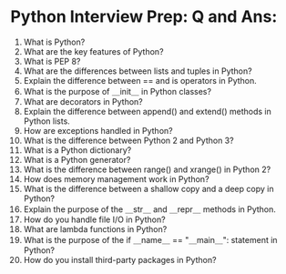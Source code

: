# Python Interview Prep: Q and Ans:

1. What is Python?
2. What are the key features of Python?
3. What is PEP 8?
4. What are the differences between lists and tuples in Python?
5. Explain the difference between == and is operators in Python.
6. What is the purpose of ＿init＿ in Python classes?
7. What are decorators in Python?
8. Explain the difference between append() and extend() methods in Python
lists.
9. How are exceptions handled in Python?
10. What is the difference between Python 2 and Python 3?
11. What is a Python dictionary?
12. What is a Python generator?
13. What is the difference between range() and xrange() in Python 2?
14. How does memory management work in Python?
15. What is the difference between a shallow copy and a deep copy in Python?
16. Explain the purpose of the ＿str＿ and ＿repr＿ methods in Python.
17. How do you handle file I/O in Python?
18. What are lambda functions in Python?
19. What is the purpose of the if ＿name＿ == "＿main＿": statement in Python?
20. How do you install third-party packages in Python?
